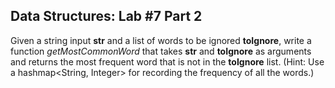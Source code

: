 ## Data Structures: Lab #7 Part 2
Given a string input **str** and a list of words to be ignored **toIgnore**, write a function *getMostCommonWord* that takes **str** and **toIgnore** as arguments and returns the most frequent word that is not in the **toIgnore** list. (Hint: Use a hashmap<String, Integer> for recording the frequency of all the words.)
